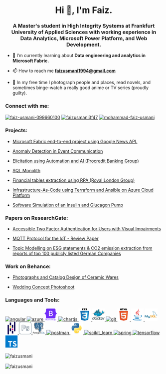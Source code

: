 <h1 align="center">Hi 👋, I'm Faiz.</h1>
<h3 align="center">A Master's student in High Integrity Systems at Frankfurt University of Applied Sciences with working experience in Data Analytics, Microsoft Power Platform, and Web Development.</h3>

- 🌱 I’m currently learning about **Data engineering and analytics in Microsoft Fabric.**

- 📫 How to reach me **faizusmani1994@gmail.com**

- 🎨 In my free time I photograph people and places, read novels, and sometimes binge-watch a really good anime or TV series (proudly guilty).
<h3 align="left">Connect with me:</h3>
<p align="left">
<a href="https://linkedin.com/in/faiz-usmani-099660100" target="blank"><img align="center" src="https://raw.githubusercontent.com/rahuldkjain/github-profile-readme-generator/master/src/images/icons/Social/linked-in-alt.svg" alt="faiz-usmani-099660100" height="30" width="40" /></a>
<a href="https://www.behance.net/faizusmani3f47" target="blank"><img align="center" src="https://raw.githubusercontent.com/rahuldkjain/github-profile-readme-generator/master/src/images/icons/Social/behance.svg" alt="faizusmani3f47" height="30" width="40" /></a>
<a href="https://www.researchgate.net/profile/mohammad-faiz-usmani/publications" target="blank"><img align="center" src="https://upload.wikimedia.org/wikipedia/commons/5/5e/ResearchGate_icon_SVG.svg" alt="mohammad-faiz-usmani" height="30" width="40" /></a>
</p>

<h3 align="left">Projects:</h3>
<ul>
<li><p align="left">
<a href="https://github.com/faizusmani/fabric-end-to-end" target="_blank">Microsoft Fabric end-to-end project using Google News API.</a>
</p>
<li><p align="left">
<a href="https://github.com/faizusmani/Anomaly-Detection-in-Event-Communication" target="_blank">Anomaly Detection in Event Communication</a>
</p>
<li><p align="left">
<a href="https://github.com/faizusmani/elicitation-using-automation-and-ai" target="_blank">Elicitation using Automation and AI (Procredit Banking Group)</a>
</p>
<li><p align="left">
<a href="https://github.com/faizusmani/sql-monolith" target="_blank">SQL Monolith</a>
</p>
<li><p align="left">
<a href="https://github.com/faizusmani/financial-tables-extraction-using-rpa" target="_blank">Financial tables extraction using RPA (Royal London Group)</a>
</p>
<li><p align="left">
<a href="https://github.com/faizusmani/Infrastructure-As-Code" target="_blank">Infrastructure-As-Code using Terraform and Ansible on Azure Cloud Platform</a>
</p>
<li><p align="left">
<a href="https://github.com/faizusmani/SCS-Simulation-of-Insulin-Pump" target="_blank">Software Simulation of an Insulin and Glucagon Pump</a>
</p>
</ul>
<h3 align="left">Papers on ResearchGate:</h3>
<ul>
<li><p align="left">
<a href="https://www.researchgate.net/publication/373640875_Accessible_Two_Factor_Authentication_for_Users_with_Visual_Impairments" target="_blank">Accessible Two Factor Authentication for Users with Visual Impairments</a>
</p>
<li><p align="left">
<a href="https://www.researchgate.net/publication/373640610_MQTT_Protocol_for_the_IoT_-_Review_Paper" target="_blank">MQTT Protocol for the IoT - Review Paper</a>
</p>
<li><p align="left">
<a href="https://www.researchgate.net/publication/373641174_Topic_Modelling_on_ESG_statements_and_CO2_emission_value_extraction_from_reports_of_top_100_publicly_listed_German_Companies" target="_blank">Topic Modelling on ESG statements & CO2 emission extraction from reports of top 100 publicly listed German Companies</a>
</p>
</ul>
<h3 align="left">Work on Behance:</h3>
<ul>
<li><p align="left">
<a href="https://www.behance.net/gallery/179217747/Metro-Ceramics-(Photographs-and-Catalog-Design)" target="_blank">Photographs and Catalog Design of Ceramic Wares</a>
</p>
<li><p align="left">
<a href="https://www.behance.net/gallery/179206885/Photoshoot-(S-S)" target="_blank">Wedding Concept Photoshoot</a>
</p>
</ul>
<h3 align="left">Languages and Tools:</h3>
<p align="left"> <a href="https://angular.io" target="_blank" rel="noreferrer"> <img src="https://angular.io/assets/images/logos/angular/angular.svg" alt="angular" width="40" height="40"/> </a> <a href="https://azure.microsoft.com/en-in/" target="_blank" rel="noreferrer"> <img src="https://www.vectorlogo.zone/logos/microsoft_azure/microsoft_azure-icon.svg" alt="azure" width="40" height="40"/> </a> <a href="https://getbootstrap.com" target="_blank" rel="noreferrer"> <img src="https://raw.githubusercontent.com/devicons/devicon/master/icons/bootstrap/bootstrap-plain-wordmark.svg" alt="bootstrap" width="40" height="40"/> </a> <a href="https://www.chartjs.org" target="_blank" rel="noreferrer"> <img src="https://www.chartjs.org/media/logo-title.svg" alt="chartjs" width="40" height="40"/> </a> <a href="https://www.w3schools.com/css/" target="_blank" rel="noreferrer"> <img src="https://raw.githubusercontent.com/devicons/devicon/master/icons/css3/css3-original-wordmark.svg" alt="css3" width="40" height="40"/> </a> <a href="https://www.docker.com/" target="_blank" rel="noreferrer"> <img src="https://raw.githubusercontent.com/devicons/devicon/master/icons/docker/docker-original-wordmark.svg" alt="docker" width="40" height="40"/> </a> <a href="https://git-scm.com/" target="_blank" rel="noreferrer"> <img src="https://www.vectorlogo.zone/logos/git-scm/git-scm-icon.svg" alt="git" width="40" height="40"/> </a> <a href="https://www.w3.org/html/" target="_blank" rel="noreferrer"> <img src="https://raw.githubusercontent.com/devicons/devicon/master/icons/html5/html5-original-wordmark.svg" alt="html5" width="40" height="40"/> </a> <a href="https://www.java.com" target="_blank" rel="noreferrer"> <img src="https://raw.githubusercontent.com/devicons/devicon/master/icons/java/java-original.svg" alt="java" width="40" height="40"/> </a> <a href="https://www.mysql.com/" target="_blank" rel="noreferrer"> <img src="https://raw.githubusercontent.com/devicons/devicon/master/icons/mysql/mysql-original-wordmark.svg" alt="mysql" width="40" height="40"/> </a> <a href="https://pandas.pydata.org/" target="_blank" rel="noreferrer"> <img src="https://raw.githubusercontent.com/devicons/devicon/2ae2a900d2f041da66e950e4d48052658d850630/icons/pandas/pandas-original.svg" alt="pandas" width="40" height="40"/> </a> <a href="https://www.photoshop.com/en" target="_blank" rel="noreferrer"> <img src="https://raw.githubusercontent.com/devicons/devicon/master/icons/photoshop/photoshop-line.svg" alt="photoshop" width="40" height="40"/> </a> <a href="https://www.postgresql.org" target="_blank" rel="noreferrer"> <img src="https://raw.githubusercontent.com/devicons/devicon/master/icons/postgresql/postgresql-original-wordmark.svg" alt="postgresql" width="40" height="40"/> </a> <a href="https://postman.com" target="_blank" rel="noreferrer"> <img src="https://www.vectorlogo.zone/logos/getpostman/getpostman-icon.svg" alt="postman" width="40" height="40"/> </a> <a href="https://www.python.org" target="_blank" rel="noreferrer"> <img src="https://raw.githubusercontent.com/devicons/devicon/master/icons/python/python-original.svg" alt="python" width="40" height="40"/> </a> <a href="https://scikit-learn.org/" target="_blank" rel="noreferrer"> <img src="https://upload.wikimedia.org/wikipedia/commons/0/05/Scikit_learn_logo_small.svg" alt="scikit_learn" width="40" height="40"/> </a> <a href="https://spring.io/" target="_blank" rel="noreferrer"> <img src="https://www.vectorlogo.zone/logos/springio/springio-icon.svg" alt="spring" width="40" height="40"/> </a> <a href="https://www.tensorflow.org" target="_blank" rel="noreferrer"> <img src="https://www.vectorlogo.zone/logos/tensorflow/tensorflow-icon.svg" alt="tensorflow" width="40" height="40"/> </a> <a href="https://www.typescriptlang.org/" target="_blank" rel="noreferrer"> <img src="https://raw.githubusercontent.com/devicons/devicon/master/icons/typescript/typescript-original.svg" alt="typescript" width="40" height="40"/> </a> </p>

<p><img align="center" src="https://github-readme-stats.vercel.app/api/top-langs?username=faizusmani&show_icons=true&locale=en&layout=compact" alt="faizusmani" /></p>

<p><img align="center" src="https://github-readme-streak-stats.herokuapp.com/?user=faizusmani&" alt="faizusmani" /></p>
